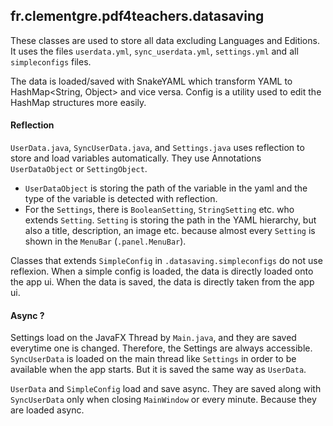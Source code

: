 ## fr.clementgre.pdf4teachers.datasaving

These classes are used to store all data excluding Languages and Editions. It uses the
files `userdata.yml`, `sync_userdata.yml`, `settings.yml`
and all `simpleconfigs` files.

The data is loaded/saved with SnakeYAML which transform YAML to HashMap<String, Object> and vice versa. Config is a
utility used to edit the HashMap structures more easily.

#### Reflection

`UserData.java`, `SyncUserData.java`, and `Settings.java` uses reflection to store and load variables automatically.
They use Annotations `UserDataObject`
or `SettingObject`.

- `UserDataObject` is storing the path of the variable in the yaml and the type of the variable is detected with
  reflection.
- For the `Settings`, there is `BooleanSetting`, `StringSetting` etc. who extends `Setting`. `Setting` is storing the
  path in the
  YAML hierarchy, but also a title, description, an image etc. because almost every `Setting` is shown in
  the `MenuBar` (`.panel.MenuBar`).

Classes that extends `SimpleConfig` in `.datasaving.simpleconfigs` do not use reflexion.
When a simple config is loaded, the data is directly loaded onto the app ui.
When the data is saved, the data is directly taken from the app ui.

#### Async ?

Settings load on the JavaFX Thread by `Main.java`, and they are saved everytime one is changed. Therefore, the Settings
are always accessible.
`SyncUserData` is loaded on the main thread like `Settings` in order to be available when the app starts. But it is
saved the same way as `UserData`.

`UserData` and `SimpleConfig` load and save async. They are saved along with `SyncUserData` only when
closing `MainWindow` or every minute. Because they are
loaded async.


